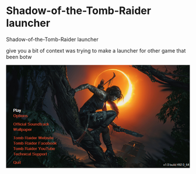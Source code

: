# Shadow-of-the-Tomb-Raider launcher
 Shadow-of-the-Tomb-Raider launcher


 give you a bit of context  was trying to make a launcher for other game that been botw 
 
 ![screen-install](/screenshot/ss1.png)

